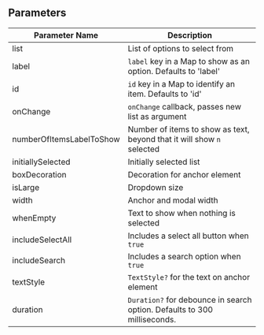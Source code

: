 ## Parameters

| Parameter Name | Description |
| -------------- | ----------- |
| list | List of options to select from |
| label | `label` key in a Map to show as an option. Defaults to 'label' |
| id | `id` key in a Map to identify an item. Defaults to 'id' |
| onChange | `onChange` callback, passes new list as argument |
| numberOfItemsLabelToShow | Number of items to show as text, beyond that it will show `n` selected |
| initiallySelected | Initially selected list |
| boxDecoration | Decoration for anchor element |
| isLarge | Dropdown size |
| width | Anchor and modal width |
| whenEmpty | Text to show when nothing is selected |
| includeSelectAll | Includes a select all button when `true` |
| includeSearch | Includes a search option when `true` |
| textStyle | `TextStyle?` for the text on anchor element |
| duration | `Duration?` for debounce in search option. Defaults to 300 milliseconds. |
